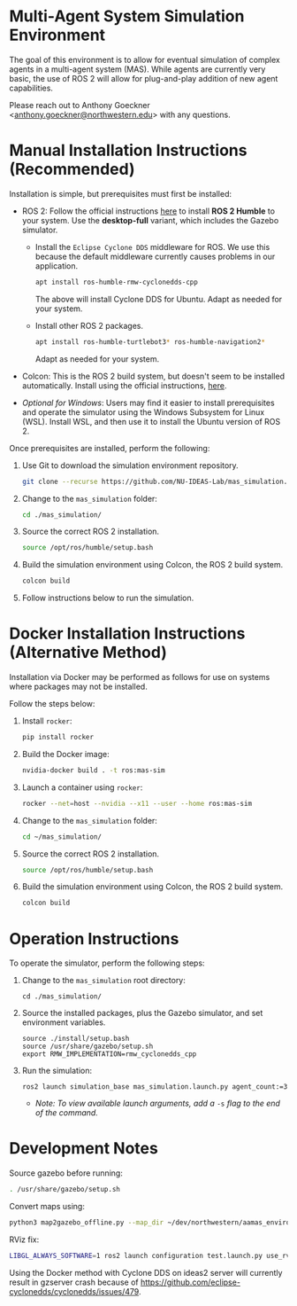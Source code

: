 # Multi-Agent System Simulation Environment

The goal of this environment is to allow for eventual simulation of complex agents in a multi-agent system (MAS). While agents are currently very basic, the use of ROS 2 will allow for plug-and-play addition of new agent capabilities.

Please reach out to Anthony Goeckner \<anthony.goeckner@northwestern.edu\> with any questions.


# Manual Installation Instructions (Recommended)

Installation is simple, but prerequisites must first be installed:

 * ROS 2: Follow the official instructions [here](https://docs.ros.org/en/humble/Installation.html) to install **ROS 2 Humble** to your system. Use the **desktop-full** variant, which includes the Gazebo simulator.

   * Install the `Eclipse Cyclone DDS` middleware for ROS. We use this because the default middleware currently causes problems in our application.
     ```bash
     apt install ros-humble-rmw-cyclonedds-cpp
     ```
     The above will install Cyclone DDS for Ubuntu. Adapt as needed for your system.
     
   * Install other ROS 2 packages.
     ```bash
     apt install ros-humble-turtlebot3* ros-humble-navigation2*
     ```
     Adapt as needed for your system.

 * Colcon: This is the ROS 2 build system, but doesn't seem to be installed automatically. Install using the official instructions, [here](https://colcon.readthedocs.io/en/released/user/installation.html).

 * *Optional for Windows*: Users may find it easier to install prerequisites and operate the simulator using the Windows Subsystem for Linux (WSL). Install WSL, and then use it to install the Ubuntu version of ROS 2.

Once prerequisites are installed, perform the following:

 1) Use Git to download the simulation environment repository.

    ```bash
    git clone --recurse https://github.com/NU-IDEAS-Lab/mas_simulation.git
    ```
    
 2) Change to the `mas_simulation` folder:

    ```bash
    cd ./mas_simulation/
    ```

 3) Source the correct ROS 2 installation.
   
    ```bash
    source /opt/ros/humble/setup.bash
    ```
    
 4) Build the simulation environment using Colcon, the ROS 2 build system.

    ```bash
    colcon build
    ```

 5) Follow instructions below to run the simulation.


# Docker Installation Instructions (Alternative Method)
Installation via Docker may be performed as follows for use on systems where packages may not be installed.

Follow the steps below:

 1) Install `rocker`:
    ```bash
    pip install rocker
    ```

 2) Build the Docker image:
    ```bash
    nvidia-docker build . -t ros:mas-sim

 3) Launch a container using `rocker`:
    ```bash
    rocker --net=host --nvidia --x11 --user --home ros:mas-sim
    ```

 4) Change to the `mas_simulation` folder:

    ```bash
    cd ~/mas_simulation/
    ```

 5) Source the correct ROS 2 installation.
   
    ```bash
    source /opt/ros/humble/setup.bash
    ```
    
 6) Build the simulation environment using Colcon, the ROS 2 build system.

    ```bash
    colcon build
    ```


# Operation Instructions
To operate the simulator, perform the following steps:

 1) Change to the `mas_simulation` root directory:

    ```
    cd ./mas_simulation/
    ```

 2) Source the installed packages, plus the Gazebo simulator, and set environment variables.
   
    ```
    source ./install/setup.bash
    source /usr/share/gazebo/setup.sh
    export RMW_IMPLEMENTATION=rmw_cyclonedds_cpp
    ```

 3) Run the simulation:

    ```
    ros2 launch simulation_base mas_simulation.launch.py agent_count:=3
    ```

    * *Note: To view available launch arguments, add a* `-s` *flag to the end of the command.*

# Development Notes
Source gazebo before running:

   ```bash
   . /usr/share/gazebo/setup.sh
   ```

Convert maps using:
   ```bash
   python3 map2gazebo_offline.py --map_dir ~/dev/northwestern/aamas_environment/src/patrolling_sim/maps/cumberland/cumberland.pgm --export_dir ~/dev/northwestern/
   ```

RViz fix:
   ```bash
   LIBGL_ALWAYS_SOFTWARE=1 ros2 launch configuration test.launch.py use_rviz:=true
   ```

Using the Docker method with Cyclone DDS on ideas2 server will currently result in gzserver crash because of https://github.com/eclipse-cyclonedds/cyclonedds/issues/479.
